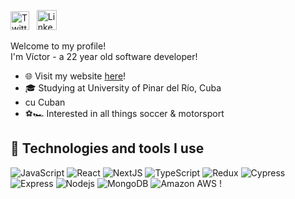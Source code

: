 <p align="left">
  <a href="https://twitter.com/victorovento"><img alt="Twitter" title="Twitter" height="30" width="30" src="https://raw.githubusercontent.com/peterthehan/peterthehan/master/assets/twitter.svg"></a> &nbsp; <a href="http://linkedin.com/in/victorovento/"><img alt="LinkedIn" title="LinkedIn" width="32" height="32" src="https://cdn.iconscout.com/icon/free/png-256/linkedin-189-721962.png"></a>
</p>

Welcome to my profile!<br/>
I'm Víctor - a 22 year old software developer!

- 🌐 Visit my website [here](https://victorovento.xyz)!
- 🎓 Studying at University of Pinar del Río, Cuba
- cu Cuban
- ⚽🏎 Interested in all things soccer & motorsport

## 🔬 Technologies and tools I use

![JavaScript](https://img.shields.io/badge/-JavaScript-black?style=flat-square&logo=javascript) ![React](https://img.shields.io/badge/-React-black?style=flat-square&logo=react) ![NextJS](https://img.shields.io/badge/-NextJS-black?style=flat-square&logo=next.js) ![TypeScript](https://img.shields.io/badge/-TypeScript-black?style=flat-square&logo=typescript) ![Redux](https://img.shields.io/badge/-Redux-black?style=flat-square&logo=redux) ![Cypress](https://img.shields.io/badge/-Cypress-black?style=flat-square&logo=cypress) ![Express](https://img.shields.io/badge/-Express-black?style=flat-square&logo=express) ![Nodejs](https://img.shields.io/badge/-Nodejs-black?style=flat-square&logo=Node.js) ![MongoDB](https://img.shields.io/badge/-MongoDB-black?style=flat-square&logo=mongodb) ![Amazon AWS](https://img.shields.io/badge/AWS-black?style=flat-square&logo=amazon-aws) !
